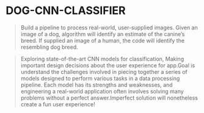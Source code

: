 # DOG-CNN-CLASSIFIER
> Build a pipeline to process real-world, user-supplied images. Given an image of a dog, algorithm will identify an estimate of the canine’s breed. If supplied an image of a human, the code will identify the resembling dog breed.

> Exploring state-of-the-art CNN models for classification, Making important design decisions about the user experience for app.Goal is understand the challenges involved in piecing together a series of models designed to perform various tasks in a data processing pipeline. Each model has its strengths and weaknesses, and engineering a real-world application often involves solving many problems without a perfect answer.Imperfect solution will nonetheless create a fun user experience!
